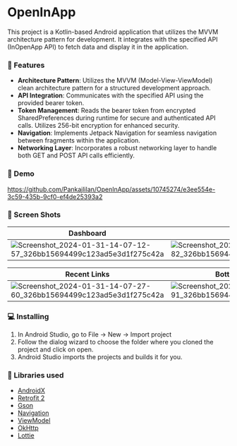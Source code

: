 # OpenInApp
This project is a Kotlin-based Android application that utilizes the MVVM architecture pattern for development. It integrates with the specified API (InOpenApp API) to fetch data and display it in the application.

### 🌟 Features
- **Architecture Pattern**: Utilizes the MVVM (Model-View-ViewModel) clean architecture pattern for a structured development approach.
- **API Integration**: Communicates with the specified API using the provided bearer token.
- **Token Management**: Reads the bearer token from encrypted SharedPreferences during runtime for secure and authenticated API calls. Utilizes 256-bit encryption for enhanced security.
- **Navigation**: Implements Jetpack Navigation for seamless navigation between fragments within the application.
- **Networking Layer**: Incorporates a robust networking layer to handle both GET and POST API calls efficiently.


### 🎥 Demo
https://github.com/Pankajlilan/OpenInApp/assets/10745274/e3ee554e-3c59-435b-9cf0-ef4de25393a2

### 🎥 Screen Shots

| Dashboard   | Top Links |
|------------------- |--------------------------------|
| ![Screenshot_2024-01-31-14-07-12-57_326bb15694499c123ad5e3d1f275c42a](https://github.com/Pankajlilan/OpenInApp/assets/10745274/f8aada6c-4972-45df-ad8c-839720ec95c6)         |  ![Screenshot_2024-01-31-14-07-22-82_326bb15694499c123ad5e3d1f275c42a](https://github.com/Pankajlilan/OpenInApp/assets/10745274/ed7ee2ab-74a1-42b9-926d-4388206a91b7)   |

| Recent Links   | Bottom  Dashboard |
|------------------- |--------------------------------|
|    ![Screenshot_2024-01-31-14-07-27-60_326bb15694499c123ad5e3d1f275c42a](https://github.com/Pankajlilan/OpenInApp/assets/10745274/e562b6aa-816a-4dbe-9b9a-f58c99441fa8)     |  ![Screenshot_2024-01-31-14-07-31-91_326bb15694499c123ad5e3d1f275c42a](https://github.com/Pankajlilan/OpenInApp/assets/10745274/9935d006-9a4c-4014-85c7-77448a7e9373)    |


### 💻  Installing
1.  In Android Studio, go to File -> New -> Import project
2.  Follow the dialog wizard to choose the folder where you cloned the project and click on open.
3.  Android Studio imports the projects and builds it for you.

### 📃 Libraries used
* [AndroidX](https://developer.android.com/jetpack/androidx/) 
* [Retrofit 2](https://github.com/square/retrofit)
* [Gson](https://github.com/google/gson)
* [Navigation](https://developer.android.com/guide/navigation)
* [ViewModel](https://developer.android.com/topic/libraries/architecture/viewmodel)
* [OkHttp](https://github.com/square/okhttp)
* [Lottie](https://github.com/airbnb/lottie-android)
